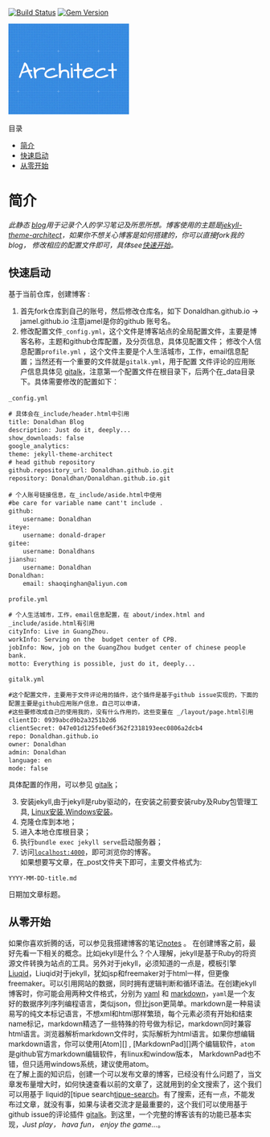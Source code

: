 [![Build Status](https://travis-ci.org/pages-themes/architect.svg?branch=master)](https://travis-ci.org/pages-themes/architect) [![Gem Version](https://badge.fury.io/rb/jekyll-theme-architect.svg)](https://badge.fury.io/rb/jekyll-theme-architect)

[![Thumbnail of architect](thumbnail.png)](http://pages-themes.github.io/architect)

目录  
* [简介](#简介)
* [快速启动](#快速启动)
* [从零开始](#从零开始)


# 简介

*此静态 [blog][]用于记录个人的学习笔记及所思所想。博客使用的主题是[jekyll-theme-architect][]，如果你不想关心博客是如何搭建的，你可以直接fork我的blog，
修改相应的配置文件即可，具体see[快速开始](#quick-start)。*

[blog]: https://donaldhan.github.io/ "Donald Blog"
[jekyll-theme-architect]: http://pages-themes.github.io/architect "jekyll-theme-architect"
## 快速启动

基于当前仓库，创建博客 :
1. 首先fork仓库到自己的账号，然后修改仓库名，如下
    Donaldhan.github.io -> jamel.github.io
注意jamel是你的github 账号名。
2. 修改配置文件`_config.yml`，这个文件是博客站点的全局配置文件，主要是博客名称，主题和github仓库配置，及分页信息，具体见配置文件；
修改个人信息配置`profile.yml` ，这个文件主要是个人生活城市，工作，email信息配置；当然还有一个重要的文件就是`gitalk.yml`，用于配置
文件评论的应用账户信息具体见 [gitalk][]，注意第一个配置文件在根目录下，后两个在\_data目录下。具体需要修改的配置如下：

`_config.yml`

```
# 具体会在_include/header.html中引用
title: Donaldhan Blog
description: Just do it, deeply...
show_downloads: false
google_analytics:
theme: jekyll-theme-architect
# head github repository
github.repository_url: Donaldhan.github.io.git
repository: Donaldhan/Donaldhan.github.io.git

# 个人账号链接信息，在_include/aside.html中使用
#be care for variable name cant't include .
github:
    username: Donaldhan
iteye:
    username: donald-draper
gitee:
    username: Donaldhans
jianshu:
    username: Donaldhan
Donaldhan:
    email: shaoqinghan@aliyun.com
```

 `profile.yml`

```
# 个人生活城市，工作，email信息配置，在 about/index.html and _include/aside.html有引用
cityInfo: Live in GuangZhou.
workInfo: Serving on the  budget center of CPB.
jobInfo: Now, job on the GuangZhou budget center of chinese people bank.
motto: Everything is possible, just do it, deeply...
```

 `gitalk.yml`

```
#这个配置文件，主要用于文件评论用的插件，这个插件是基于github issue实现的，下面的配置主要是github应用账户信息，自己可以申请，
#这些要修改成自己的使用我的，没有什么作用的，这些变量在 _/layout/page.html引用
clientID: 0939abcd9b2a3251b2d6
clientSecret: 047e01d125fe0e6f362f2318193eec0806a2dcb4
repo: Donaldhan.github.io
owner: Donaldhan
admin: Donaldhan
language: en
mode: false

```
具体配置的作用，可以参见 [gitalk][]；

3. 安装jekyll,由于jekyll是ruby驱动的，在安装之前要安装ruby及Ruby包管理工具,
[Linux安装][linux-jekyll],[Windows安装][windows-jekyll]。
4. 克隆仓库到本地；
5. 进入本地仓库根目录；
6. 执行`bundle exec jekyll serve`启动服务器；
5. 访问[`localhost:4000`](http://localhost:4000)，即可浏览你的博客。  
如果想要写文章，在\_post文件夹下即可，主要文件格式为:
```
YYYY-MM-DD-title.md
```
日期加文章标题。

[gitalk]: https://github.com/gitalk/gitalk
[linux-jekyll]: https://jekyllrb.com/docs/installation/ "Runnig Jekyll on Linux"
[windows-jekyll]: http://www.madhur.co.in/blog/2011/09/01/runningjekyllwindows.html "Running Jekyll on Windows"

## 从零开始

如果你喜欢折腾的话，可以参见我搭建博客的笔记[notes][notes_url] 。
在创建博客之前，最好先看一下相关的概念。比如jekyll是什么？个人理解，jekyll是基于Ruby的将资源文件转换为站点的工具。另外对于jekyll，必须知道的一点是，模板引擎[Liuqid][]，Liuqid对于jekyll，犹如jsp和freemaker对于html一样，但更像freemaker。可以引用网站的数据，同时拥有逻辑判断和循环语法。在创建jekyll博客时，你可能会用两种文件格式，分别为 [yaml][] 和 [markdown][]，`yaml`是一个友好的数据序列序列编程语言，类似json，但比json更简单。markdown是一种易读易写的纯文本标记语言，不想xml和html那样繁琐，每个元素必须有开始和结束name标记，markdown精选了一些特殊的符号做为标记，markdown同时兼容html语言。浏览器解析markdown文件时，实际解析为html语言。如果你想编辑markdown语言，你可以使用[Atom][] , [MarkdownPad][]两个编辑软件，`atom`是github官方markdown编辑软件，有linux和window版本，
MarkdownPad也不错，但只适用windows系统，建议使用atom。  
在了解上面的知识后，创建一个可以发布文章的博客，已经没有什么问题了，当文章发布量增大时，如何快速查看以前的文章了，这就用到的全文搜索了，这个我们可以用基于
liquid的[tipue search[tipue-search]。有了搜索，还有一点，不能发布过文章，就没有事，如果与读者交流才是最重要的，这个我们可以使用基于github issue的评论插件
[gitalk][]。到这里，一个完整的博客该有的功能已基本实现，*Just play， hava fun， enjoy the game...*。

[notes_url]: https://gitee.com/Donaldhans/draft/blob/master/git-page-blog.md
[yaml]: http://www.yaml.org/ "YAML"
[markdown]: https://daringfireball.net/projects/markdown/syntax "Markdown"
[Liuqid]: https://help.shopify.com/themes/liquid/basics "Liuqid"
[tipue-search]: https://github.com/jekylltools/jekyll-tipue-search "Jekyll Tipue Search based liquid"
